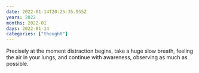 ```yaml
---
date: 2022-01-14T20:25:35.955Z
years: 2022
months: 2022-01
days: 2022-01-14
categories: ["thought"]
---
```

Precisely at the moment distraction begins, take a huge slow breath, feeling the air in your lungs, and continue with awareness, observing as much as possible.
